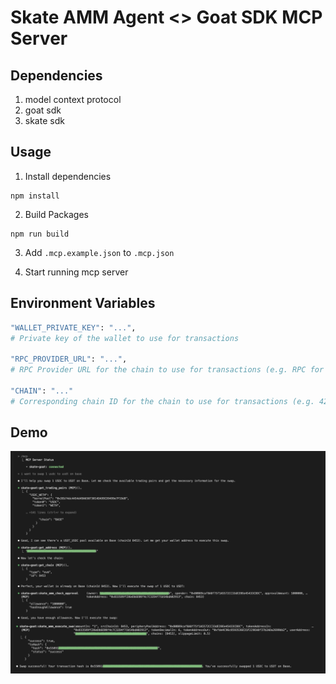 # Skate AMM Agent <> Goat SDK MCP Server

## Dependencies

1. model context protocol
2. goat sdk
3. skate sdk

## Usage

1. Install dependencies

```
npm install
```

2. Build Packages

```
npm run build
```

3. Add `.mcp.example.json` to `.mcp.json`

4. Start running mcp server

## Environment Variables

```bash
"WALLET_PRIVATE_KEY": "...",
# Private key of the wallet to use for transactions

"RPC_PROVIDER_URL": "...",
# RPC Provider URL for the chain to use for transactions (e.g. RPC for Base, Optimism, Arbitrum, etc.)

"CHAIN": "..."
# Corresponding chain ID for the chain to use for transactions (e.g. 42161, 8453 etc.)
```

## Demo

![demo-image](docs/images/skate-goat.png)

